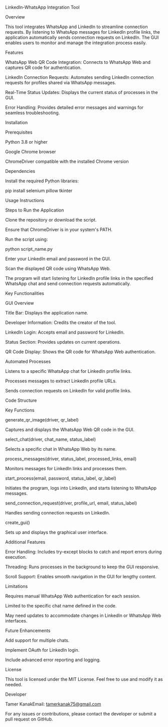 LinkedIn-WhatsApp Integration Tool

Overview

This tool integrates WhatsApp and LinkedIn to streamline connection requests. By listening to WhatsApp messages for LinkedIn profile links, the application automatically sends connection requests on LinkedIn. The GUI enables users to monitor and manage the integration process easily.

Features

WhatsApp Web QR Code Integration: Connects to WhatsApp Web and captures QR code for authentication.

LinkedIn Connection Requests: Automates sending LinkedIn connection requests for profiles shared via WhatsApp messages.

Real-Time Status Updates: Displays the current status of processes in the GUI.

Error Handling: Provides detailed error messages and warnings for seamless troubleshooting.

Installation

Prerequisites

Python 3.8 or higher

Google Chrome browser

ChromeDriver compatible with the installed Chrome version

Dependencies

Install the required Python libraries:

pip install selenium pillow tkinter

Usage Instructions

Steps to Run the Application

Clone the repository or download the script.

Ensure that ChromeDriver is in your system's PATH.

Run the script using:

python script_name.py

Enter your LinkedIn email and password in the GUI.

Scan the displayed QR code using WhatsApp Web.

The program will start listening for LinkedIn profile links in the specified WhatsApp chat and send connection requests automatically.

Key Functionalities

GUI Overview

Title Bar: Displays the application name.

Developer Information: Credits the creator of the tool.

LinkedIn Login: Accepts email and password for LinkedIn.

Status Section: Provides updates on current operations.

QR Code Display: Shows the QR code for WhatsApp Web authentication.

Automated Processes

Listens to a specific WhatsApp chat for LinkedIn profile links.

Processes messages to extract LinkedIn profile URLs.

Sends connection requests on LinkedIn for valid profile links.

Code Structure

Key Functions

generate_qr_image(driver, qr_label)

Captures and displays the WhatsApp Web QR code in the GUI.

select_chat(driver, chat_name, status_label)

Selects a specific chat in WhatsApp Web by its name.

process_messages(driver, status_label, processed_links, email)

Monitors messages for LinkedIn links and processes them.

start_process(email, password, status_label, qr_label)

Initiates the program, logs into LinkedIn, and starts listening to WhatsApp messages.

send_connection_request(driver, profile_url, email, status_label)

Handles sending connection requests on LinkedIn.

create_gui()

Sets up and displays the graphical user interface.

Additional Features

Error Handling: Includes try-except blocks to catch and report errors during execution.

Threading: Runs processes in the background to keep the GUI responsive.

Scroll Support: Enables smooth navigation in the GUI for lengthy content.

Limitations

Requires manual WhatsApp Web authentication for each session.

Limited to the specific chat name defined in the code.

May need updates to accommodate changes in LinkedIn or WhatsApp Web interfaces.

Future Enhancements

Add support for multiple chats.

Implement OAuth for LinkedIn login.

Include advanced error reporting and logging.

License

This tool is licensed under the MIT License. Feel free to use and modify it as needed.

Developer

Tamer KanakEmail: tamerkanak75@gmail.com

For any issues or contributions, please contact the developer or submit a pull request on GitHub.
